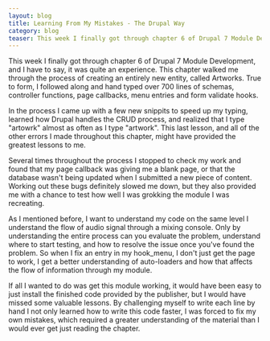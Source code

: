 ```yaml
---
layout: blog
title: Learning From My Mistakes - The Drupal Way
category: blog
teaser: This week I finally got through chapter 6 of Drupal 7 Module Development, and I have to say, it was quite an experience. This chapter walked me through the process of creating an entirely new entity, called Artworks. True to form, I followed along and hand typed over 700 lines of schemas, controller functions, page callbacks, menu entries and form validate hooks.
---
```


This week I finally got through chapter 6 of Drupal 7 Module Development, and I have to say, it was quite an experience. This chapter walked me through the process of creating an entirely new entity, called Artworks. True to form, I followed along and hand typed over 700 lines of schemas, controller functions, page callbacks, menu entries and form validate hooks.

In the process I came up with a few new snippits to speed up my typing, learned how Drupal handles the CRUD process, and realized that I type "artowrk" almost as often as I type "artwork". This last lesson, and all of the other errors I made throughout this chapter, might have provided the greatest lessons to me.

Several times throughout the process I stopped to check my work and found that my page callback was giving me a blank page, or that the database wasn't being updated when I submitted a new piece of content. Working out these bugs definitely slowed me down, but they also provided me with a chance to test how well I was grokking the module I was recreating.

As I mentioned before, I want to understand my code on the same level I understand the flow of audio signal through a mixing console. Only by understanding the entire process can you evaluate the problem, understand where to start testing, and how to resolve the issue once you've found the problem. So when I fix an entry in my hook_menu, I don't just get the page to work, I get a better understanding of auto-loaders and how that affects the flow of information through my module.

If all I wanted to do was get this module working, it would have been easy to just install the finished code provided by the publisher, but I would have missed some valuable lessons. By challenging myself to write each line by hand I not only learned how to write this code faster, I was forced to fix my own mistakes, which required a greater understanding of the material than I would ever get just reading the chapter.
